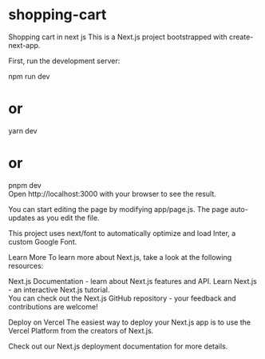 # shopping-cart
Shopping cart in next js
This is a Next.js project bootstrapped with create-next-app. 
     

First, run the development server:       
      
npm run dev  
# or         
yarn dev           
# or  
pnpm dev      
Open http://localhost:3000 with your browser to see the result.  
 
You can start editing the page by modifying app/page.js. The page auto-updates as you edit the file.
 
This project uses next/font to automatically optimize and load Inter, a custom Google Font.


Learn More 
To learn more about Next.js, take a look at the following resources:

Next.js Documentation - learn about Next.js features and API.
Learn Next.js - an interactive Next.js tutorial.  
You can check out the Next.js GitHub repository - your feedback and contributions are welcome!
 
Deploy on Vercel
The easiest way to deploy your Next.js app is to use the Vercel Platform from the creators of Next.js.
 
Check out our Next.js deployment documentation for more details. 
   
